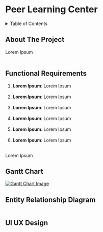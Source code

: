 # Peer Learning Center




<!-- TABLE OF CONTENTS -->
<details>
  <summary>Table of Contents</summary>
  <ol>
    <li><a href="#about">About</a></li>
    <li><a href="#funcitonal-requirements">Functional Requirements</a></li>
    <li><a href="#gantt">Gantt Chart</a></li>
    <li><a href="#erd">Entity Relationship Diagram</a></li>
    <li><a href="#uiux">UI UX Design</a></li>
  </ol>
</details>


<!-- about -->
## About The Project
<section id="about">
  Lorem Ipsum
</section>
<br>

<!-- functional requirements -->
## Functional Requirements
<section id="functional-requirements">
  <ol>
  <li>
    <strong>Lorem Ipsum</strong>: Lorem Ipsum
  </li>
  <br>
  <li>
    <strong>Lorem Ipsum</strong>: Lorem Ipsum
  </li>
  <br>
  <li>
    <strong>Lorem Ipsum</strong>: Lorem Ipsum
  </li>
  <br>
  <li>
    <strong>Lorem Ipsum</strong>: Lorem Ipsum
  </li>
  <br>
  <li>
    <strong>Lorem Ipsum</strong>: Lorem Ipsum
  </li>
  <br>
  <li>
   <strong>Lorem Ipsum</strong>: Lorem Ipsum
  </li>
</ol>

<br>
Lorem Ipsum
</section>

<!-- gantt -->
## Gantt Chart
<section id="gantt">
  <a href="">
    <img src="" alt="Gantt Chart Image" />
  </a>
</section>


<!-- erd -->
## Entity Relationship Diagram
<section id="erd">
  <a href="" target="_blank">
    <img src="" />
  </a>
</section>


<!-- uiux -->
## UI UX Design
<section id="uiux">
  <a href="" target="_blank">
    <img src="" />
  </a>
</section>



